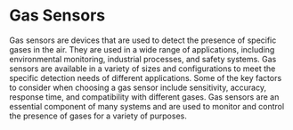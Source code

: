 # Gas Sensors

Gas sensors are devices that are used to detect the presence of specific gases in the air. They are used in a wide range of applications, including environmental monitoring, industrial processes, and safety systems. Gas sensors are available in a variety of sizes and configurations to meet the specific detection needs of different applications. Some of the key factors to consider when choosing a gas sensor include sensitivity, accuracy, response time, and compatibility with different gases. Gas sensors are an essential component of many systems and are used to monitor and control the presence of gases for a variety of purposes.
